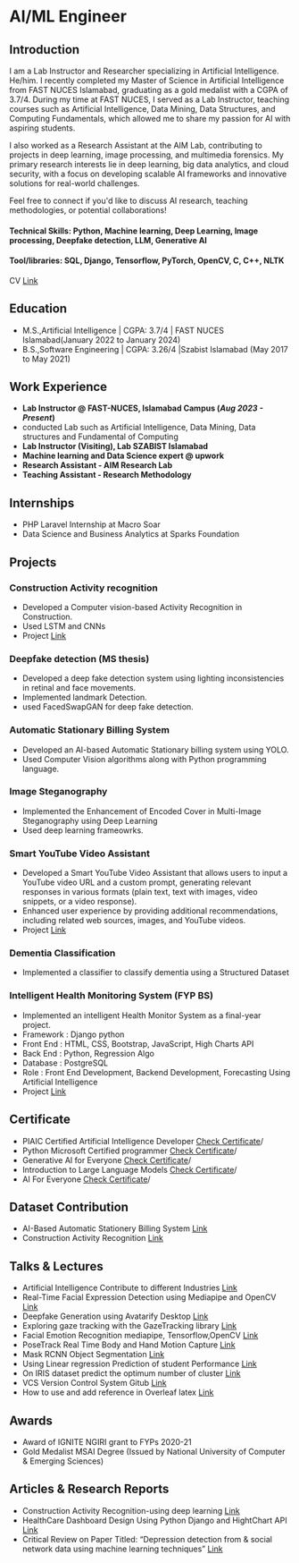 # AI/ML Engineer
## Introduction
I am a Lab Instructor and Researcher specializing in Artificial Intelligence. He/him.
I recently completed my Master of Science in Artificial Intelligence from FAST NUCES Islamabad, graduating as a gold medalist with a CGPA of 3.7/4. During my time at FAST NUCES, I served as a Lab Instructor, teaching courses such as Artificial Intelligence, Data Mining, Data Structures, and Computing Fundamentals, which allowed me to share my passion for AI with aspiring students.

I also worked as a Research Assistant at the AIM Lab, contributing to projects in deep learning, image processing, and multimedia forensics. My primary research interests lie in deep learning, big data analytics, and cloud security, with a focus on developing scalable AI frameworks and innovative solutions for real-world challenges.

Feel free to connect if you'd like to discuss AI research, teaching methodologies, or potential collaborations!
#### Technical Skills: Python, Machine learning, Deep Learning, Image processing, Deepfake detection, LLM, Generative AI
#### Tool/libraries: SQL, Django, Tensorflow, PyTorch, OpenCV, C, C++, NLTK
  
CV [Link](https://github.com/Ehsaanali/Ehsaanali.github.io/blob/main/Ehsaan_ali_CV.pdf/)

## Education
					       		
- M.S.,Artificial Intelligence | CGPA: 3.7/4 | FAST NUCES Islamabad(January 2022 to January 2024)	 			        		
- B.S.,Software Engineering  | CGPA: 3.26/4 |Szabist Islamabad (May 2017 to May 2021)

## Work Experience
- **Lab Instructor @ FAST-NUCES, Islamabad Campus (_Aug 2023 - Present_)**
- conducted Lab such as Artificial Intelligence, Data Mining, Data structures and Fundamental of Computing
- **Lab Instructor (Visiting), Lab SZABIST Islamabad**
- **Machine learning and Data Science expert @ upwork**
- **Research Assistant ‑ AIM Research Lab**
- **Teaching Assistant ‑ Research Methodology**

## Internships
- PHP Laravel Internship at Macro Soar
- Data Science and Business Analytics at Sparks Foundation

## Projects
### Construction Activity recognition
- Developed a Computer vision-based Activity Recognition in Construction.
- Used LSTM and CNNs
- Project [Link](https://github.com/Ehsaanali/Construction-Activity-Recognition-using-deep-learning)
### Deepfake detection (MS thesis)
- Developed a deep fake detection system using lighting inconsistencies in retinal
and face movements.
- Implemented landmark Detection.
- used FacedSwapGAN for deep fake detection.
### Automatic Stationary Billing System
- Developed an AI-based Automatic Stationary billing system using YOLO.
- Used Computer Vision algorithms along with Python programming language.
### Image Steganography
- Implemented the Enhancement of Encoded Cover in Multi-Image Steganography
using Deep Learning
- Used deep learning frameowrks.
### Smart YouTube Video Assistant
- Developed a Smart YouTube Video Assistant that allows users to input a YouTube
video URL and a custom prompt, generating relevant responses in various formats
(plain text, text with images, video snippets, or a video response).
- Enhanced user experience by providing additional recommendations, including
related web sources, images, and YouTube videos.
- Project [Link](https://github.com/Ehsaanali/Smart_Youtube_Video_Assistant-Video_summarization-)
### Dementia Classification
- Implemented a classifier to classify dementia using a Structured Dataset
### Intelligent Health Monitoring System (FYP BS)
- Implemented an intelligent Health Monitor System as a final-year project.
- Framework : Django python
- Front End : HTML, CSS, Bootstrap, JavaScript, High Charts API
- Back End : Python, Regression Algo
- Database : PostgreSQL
- Role : Front End Development, Backend Development, Forecasting Using Artificial
Intelligence
- Project [Link](https://github.com/Ehsaanali/healthcare-dashboard-using-django-FYP)

## Certificate
- PIAIC Certified Artificial Intelligence Developer [Check Certificate](https://www.linkedin.com/feed/update/urn:li:activity:7049437498925625344/)/
- Python Microsoft Certified programmer  [Check Certificate](https://media.licdn.com/dms/image/C4E2DAQFzi0UFVBwwBA/profile-treasury-image-shrink_800_800/0/1643718692752?e=1704398400&v=beta&t=s2KW-_DUW-7rZw-4iOjjnCx9zQDWX53qLyHgfVPJoUY)/
- Generative AI for Everyone  [Check Certificate](https://www.coursera.org/account/accomplishments/certificate/TEAROE8E9ZWY/)/
- Introduction to Large Language Models [Check Certificate](https://www.coursera.org/account/accomplishments/verify/BEYXLZZ5Y9H7/)/
- AI For Everyone [Check Certificate](https://www.linkedin.com/in/ehsaan-ali-nagyal1/details/certifications/1732606014703/single-media-viewer/?profileId=ACoAAFUuKS8BhmwMWiXp9073ODZGa35w9iBopYI/)/
  
## Dataset Contribution
- AI-Based Automatic Stationery Billing System [Link](https://www.kaggle.com/datasets/ehsaanali/stationerydataset)  
- Construction Activity Recognition [Link](https://github.com/Ehsaanali/Construction-Activity-Recognition-using-deep-learning/tree/main/Custom%20Dataset)  

## Talks & Lectures
- Artificial Intelligence Contribute to different Industries [Link](https://www.youtube.com/watch?v=SnQ-rqZcK2Q)
- Real-Time Facial Expression Detection using Mediapipe and OpenCV [Link](https://www.youtube.com/watch?v=1RVmdhWR66E)
- Deepfake Generation using Avatarify Desktop [Link](https://www.youtube.com/watch?v=hnF_IUWHqzY)
- Exploring gaze tracking with the GazeTracking library [Link](https://www.youtube.com/watch?v=ojcCYVvzJtw)
- Facial Emotion Recognition mediapipe, Tensorflow,OpenCV [Link](https://www.youtube.com/watch?v=asZcdBcN0Jk)
- PoseTrack Real Time Body and Hand Motion Capture [Link](https://www.youtube.com/watch?v=GFc34CrfA-U)
- Mask RCNN Object Segmentation [Link](https://www.youtube.com/watch?v=fO5K0uc5zww)
- Using Linear regression Prediction of student Performance [Link](https://www.youtube.com/watch?v=leNAGbIIINI)
- On IRIS dataset predict the optimum number of cluster [Link](https://www.youtube.com/watch?v=XPzARMZ5jJY)
- VCS Version Control System Gitub [Link](https://www.youtube.com/watch?v=AXqlx3keGgY)
- How to use and add reference in Overleaf latex [Link](https://www.youtube.com/watch?v=8obqbKqweV8)


## Awards
- Award of IGNITE NGIRI grant to FYPs 2020-21
- Gold Medalist MSAI Degree (Issued by National University of Computer & Emerging Sciences)

## Articles & Research Reports
- Construction Activity Recognition-using deep learning [Link](https://medium.com/@ehsaanalinagyal/construction-activity-recognition-using-deep-learning-ed4e63aeb6a1)
- HealthCare Dashboard Design Using Python Django and HightChart API [Link](https://medium.com/@ehsaanalinagyal/healthcare-dashboard-design-using-python-django-and-hightchart-api-9fe5d2fc5063)
- Critical Review on Paper Titled: “Depression detection from & social network data using machine learning techniques” [Link](https://medium.com/@ehsaanalinagyal/critical-review-on-paper-titled-depression-detection-from-social-network-data-using-machine-7ea5d8bc5c90)
